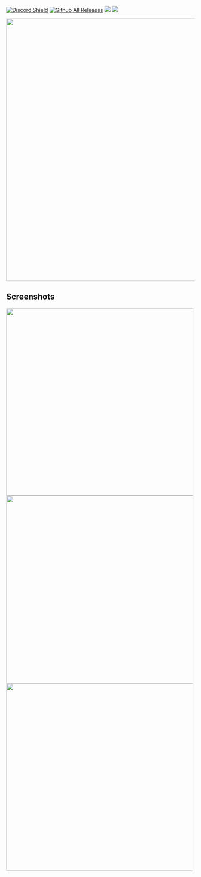 [![Discord Shield](https://img.shields.io/discord/931335263509151846?color=5865F2&label=discord&logo=discord&logoColor=white)](https://discord.gg/tXW5Mex7rR)
[![Github All Releases](https://img.shields.io/github/downloads/BenjaminHalko/WiiMusicEditorPlus/total.svg)]()
[![](https://img.shields.io/github/stars/BenjaminHalko/WiiMusicEditorPlus?label=stars)]()
[![](https://img.shields.io/badge/dynamic/json?label=version&query=%24.0.tag_name&url=https%3A%2F%2Fapi.github.com%2Frepos%2FBenjaminHalko%2FWiiMusicEditorPlus%2Freleases)]()

<img src="https://user-images.githubusercontent.com/73490201/147893121-3ed1ae74-5f3e-45ca-b5d4-2d6a4285a508.png" width="700">

## Screenshots

<img src="https://user-images.githubusercontent.com/73490201/147893157-67f9e6d2-432c-4186-9d91-e31db1e4b9aa.PNG" width="500">
<img src="https://user-images.githubusercontent.com/73490201/147893158-dc8ca6eb-59aa-47ea-be08-c27f2a1025db.PNG" width="500">
<img src="https://user-images.githubusercontent.com/73490201/147893159-f04aa1c2-47f5-4c75-9a35-28db18df8e61.PNG" width="500">
